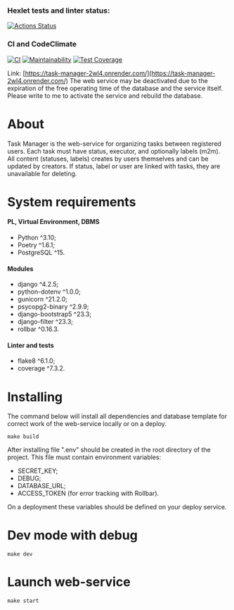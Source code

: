 ### Hexlet tests and linter status:
[![Actions Status](https://github.com/ikhanter/python-project-52/actions/workflows/hexlet-check.yml/badge.svg)](https://github.com/ikhanter/python-project-52/actions)

### CI and CodeClimate
[![CI](https://github.com/ikhanter/python-project-52/actions/workflows/CI.yml/badge.svg)](https://github.com/ikhanter/python-project-52/actions/workflows/CI.yml)
[![Maintainability](https://api.codeclimate.com/v1/badges/9a396dd3b145c2d70354/maintainability)](https://codeclimate.com/github/ikhanter/python-project-52/maintainability)
[![Test Coverage](https://api.codeclimate.com/v1/badges/9a396dd3b145c2d70354/test_coverage)](https://codeclimate.com/github/ikhanter/python-project-52/test_coverage)

Link: [https://task-manager-2wl4.onrender.com/](https://task-manager-2wl4.onrender.com/)
The web service may be deactivated due to the expiration of the free operating time of the database and the service itself. Please write to me to activate the service and rebuild the database.

# About
Task Manager is the web-service for organizing tasks between registered users. Each task must have status, executor, and optionally labels (m2m). All content (statuses, labels) creates by users themselves and can be updated by creators. If status, label or user are linked with tasks, they are unavailable for deleting.

# System requirements
#### PL, Virtual Environment, DBMS
- Python ^3.10;
- Poetry ^1.6.1;
- PostgreSQL ^15.
#### Modules
- django ^4.2.5;
- python-dotenv ^1.0.0;
- gunicorn ^21.2.0;
- psycopg2-binary ^2.9.9;
- django-bootstrap5 ^23.3;
- django-filter ^23.3;
- rollbar ^0.16.3.
#### Linter and tests
- flake8 ^6.1.0;
- coverage ^7.3.2.

# Installing
The command below will install all dependencies and database template for correct work of the web-service locally or on a deploy.

```make build```

After installing file ".env" should be created in the root directory of the project. This file must contain environment variables:
- SECRET_KEY;
- DEBUG;
- DATABASE_URL;
- ACCESS_TOKEN (for error tracking with Rollbar).

On a deployment these variables should be defined on your deploy service.

# Dev mode with debug
```make dev```

# Launch web-service
```make start```
